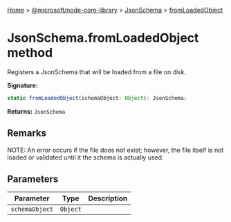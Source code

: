 [Home](./index) &gt; [@microsoft/node-core-library](./node-core-library.md) &gt; [JsonSchema](./node-core-library.jsonschema.md) &gt; [fromLoadedObject](./node-core-library.jsonschema.fromloadedobject.md)

# JsonSchema.fromLoadedObject method

Registers a JsonSchema that will be loaded from a file on disk.

**Signature:**
```javascript
static fromLoadedObject(schemaObject: Object): JsonSchema;
```
**Returns:** `JsonSchema`

## Remarks

NOTE: An error occurs if the file does not exist; however, the file itself is not loaded or validated until it the schema is actually used.

## Parameters

|  Parameter | Type | Description |
|  --- | --- | --- |
|  `schemaObject` | `Object` |  |

